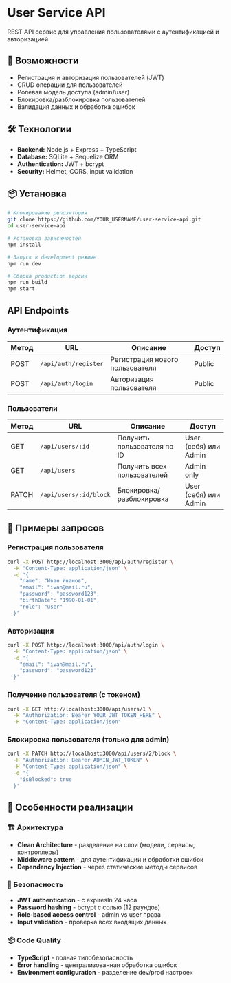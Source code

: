 # User Service API

REST API сервис для управления пользователями с аутентификацией и авторизацией.

## 🚀 Возможности

- Регистрация и авторизация пользователей (JWT)
- CRUD операции для пользователей
- Ролевая модель доступа (admin/user)
- Блокировка/разблокировка пользователей
- Валидация данных и обработка ошибок

## 🛠️ Технологии

- **Backend:** Node.js + Express + TypeScript
- **Database:** SQLite + Sequelize ORM  
- **Authentication:** JWT + bcrypt
- **Security:** Helmet, CORS, input validation

## 📦 Установка

```bash
# Клонирование репозитория
git clone https://github.com/YOUR_USERNAME/user-service-api.git
cd user-service-api

# Установка зависимостей
npm install

# Запуск в development режиме
npm run dev

# Сборка production версии
npm run build
npm start
```

## API Endpoints

### Аутентификация
| Метод |         URL           |           Описание              | Доступ |
|-------|-----------------------|---------------------------------|--------|
| POST  | `/api/auth/register`  | Регистрация нового пользователя | Public |
| POST  | `/api/auth/login`     | Авторизация пользователя        | Public |

### Пользователи
| Метод |          URL           |          Описание           |        Доступ         |
|-------|------------------------|-----------------------------|-----------------------|
| GET   | `/api/users/:id`       | Получить пользователя по ID | User (себя) или Admin |
| GET   | `/api/users`           | Получить всех пользователей | Admin only            |
| PATCH | `/api/users/:id/block` | Блокировка/разблокировка    | User (себя) или Admin |

## 🔐 Примеры запросов

### Регистрация пользователя
```bash
curl -X POST http://localhost:3000/api/auth/register \
  -H "Content-Type: application/json" \
  -d '{
    "name": "Иван Иванов",
    "email": "ivan@mail.ru",
    "password": "password123",
    "birthDate": "1990-01-01",
    "role": "user"
  }'
```

### Авторизация
```bash
curl -X POST http://localhost:3000/api/auth/login \
  -H "Content-Type: application/json" \
  -d '{
    "email": "ivan@mail.ru",
    "password": "password123"
  }'
```

### Получение пользователя (с токеном) 
```bash
curl -X GET http://localhost:3000/api/users/1 \
  -H "Authorization: Bearer YOUR_JWT_TOKEN_HERE" \
  -H "Content-Type: application/json"
```

### Блокировка пользователя (только для admin)
```bash
curl -X PATCH http://localhost:3000/api/users/2/block \
  -H "Authorization: Bearer ADMIN_JWT_TOKEN" \
  -H "Content-Type: application/json" \
  -d '{
    "isBlocked": true
  }'
```

## 🎯 Особенности реализации

### 🏗️ Архитектура
- **Clean Architecture** - разделение на слои (модели, сервисы, контроллеры)
- **Middleware pattern** - для аутентификации и обработки ошибок
- **Dependency Injection** - через статические методы сервисов

### 🔐 Безопасность
- **JWT authentication** - с expiresIn 24 часа
- **Password hashing** - bcrypt с солью (12 раундов)
- **Role-based access control** - admin vs user права
- **Input validation** - проверка всех входящих данных

### 📦 Code Quality
- **TypeScript** - полная типобезопасность
- **Error handling** - централизованная обработка ошибок
- **Environment configuration** - разделение dev/prod настроек
